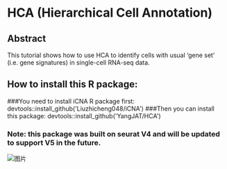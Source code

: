 # HCA (Hierarchical Cell Annotation)
## Abstract 
This tutorial shows how to use HCA to identify cells with usual ‘gene set’ (i.e. gene signatures) in single-cell RNA-seq data. 
## How to install this R package:
###You need to install iCNA R package first:
	devtools::install_github('Liuzhicheng048/iCNA')
###Then you can install this package:
	devtools::install_github('YangJAT/HCA')
### Note: this package was built on seurat V4 and will be updated to support V5 in the future.
![图片](https://github.com/YangJAT/HCA/assets/70686083/d8fb4993-175e-453f-bff6-45bcd8c91ef3)
